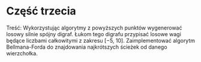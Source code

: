 # Część trzecia
Treść: Wykorzystując algorytmy z powyższych punktów wygenerować losowy silnie spójny digraf. 
Łukom tego digrafu przypisać losowe wagi będące liczbami całkowitymi z zakresu [−5, 10].
Zaimplementować algorytm Bellmana-Forda do znajdowania najkrótszych ścieżek od danego wierzchołka.
